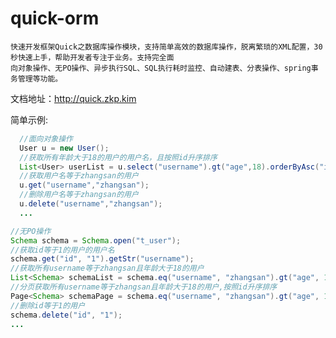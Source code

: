 # quick-orm
    快速开发框架Quick之数据库操作模块，支持简单高效的数据库操作，脱离繁琐的XML配置，30秒快速上手，帮助开发者专注于业务。支持完全面
    向对象操作、无PO操作、异步执行SQL、SQL执行耗时监控、自动建表、分表操作、spring事务管理等功能。

文档地址：http://quick.zkp.kim<br/>

简单示例:
```java
  //面向对象操作
  User u = new User();
  //获取所有年龄大于18的用户的用户名，且按照id升序排序
  List<User> userList = u.select("username").gt("age",18).orderByAsc("id").list();
  //获取用户名等于zhangsan的用户
  u.get("username","zhangsan");
  //删除用户名等于zhangsan的用户
  u.delete("username","zhangsan");
  ...
```
```java
//无PO操作
Schema schema = Schema.open("t_user");
//获取id等于1的用户的用户名
schema.get("id", "1").getStr("username");
//获取所有username等于zhangsan且年龄大于18的用户
List<Schema> schemaList = schema.eq("username", "zhangsan").gt("age", 18).list();
//分页获取所有username等于zhangsan且年龄大于18的用户,按照id升序排序
Page<Schema> schemaPage = schema.eq("username", "zhangsan").gt("age", 18).orderByAsc("id").page(1,10);
//删除id等于1的用户
schema.delete("id", "1");
...
```
